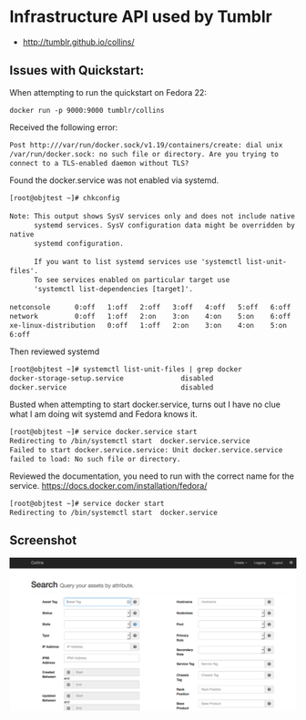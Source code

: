 
# Infrastructure API used by Tumblr
- http://tumblr.github.io/collins/

## Issues with Quickstart:

When attempting to run the quickstart on Fedora 22:

```
docker run -p 9000:9000 tumblr/collins
```

Received the following error:
```
Post http:///var/run/docker.sock/v1.19/containers/create: dial unix /var/run/docker.sock: no such file or directory. Are you trying to connect to a TLS-enabled daemon without TLS?
```
Found the docker.service was not enabled via systemd.

```
[root@objtest ~]# chkconfig

Note: This output shows SysV services only and does not include native
      systemd services. SysV configuration data might be overridden by native
      systemd configuration.

      If you want to list systemd services use 'systemctl list-unit-files'.
      To see services enabled on particular target use
      'systemctl list-dependencies [target]'.

netconsole     	0:off	1:off	2:off	3:off	4:off	5:off	6:off
network        	0:off	1:off	2:on	3:on	4:on	5:on	6:off
xe-linux-distribution	0:off	1:off	2:on	3:on	4:on	5:on	6:off
```

Then reviewed systemd

```
[root@objtest ~]# systemctl list-unit-files | grep docker
docker-storage-setup.service              disabled
docker.service                            disabled
```

Busted when attempting to start docker.service, turns out I have no clue what I am doing wit systemd and Fedora knows it.

```
[root@objtest ~]# service docker.service start
Redirecting to /bin/systemctl start  docker.service.service
Failed to start docker.service.service: Unit docker.service.service failed to load: No such file or directory.
```

Reviewed the documentation, you need to run with the correct name for the service. https://docs.docker.com/installation/fedora/

```
[root@objtest ~]# service docker start
Redirecting to /bin/systemctl start  docker.service
```

## Screenshot

![](/img/collins-search.png)
